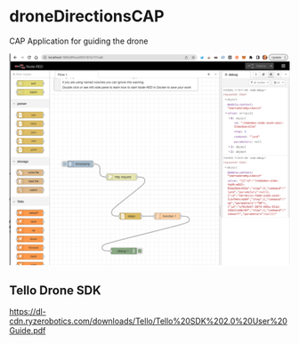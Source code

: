 # droneDirectionsCAP
CAP Application for guiding the drone

![example](images/nodered001.png)

## Tello Drone SDK

https://dl-cdn.ryzerobotics.com/downloads/Tello/Tello%20SDK%202.0%20User%20Guide.pdf
